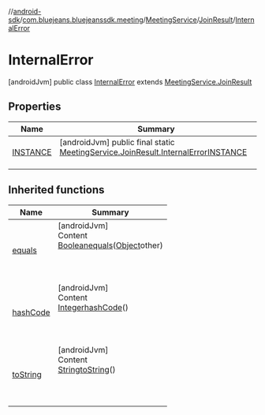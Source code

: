 //[android-sdk](../../../../../index.md)/[com.bluejeans.bluejeanssdk.meeting](../../../index.md)/[MeetingService](../../index.md)/[JoinResult](../index.md)/[InternalError](index.md)



# InternalError  
 [androidJvm] public class [InternalError](index.md) extends [MeetingService.JoinResult](../index.md)   


## Properties  
  
|  Name |  Summary | 
|---|---|
| <a name="com.bluejeans.bluejeanssdk.meeting/MeetingService.JoinResult.InternalError/INSTANCE/#/PointingToDeclaration/"></a>[INSTANCE](index.md#-2029356958%2FProperties%2F-435046686)| <a name="com.bluejeans.bluejeanssdk.meeting/MeetingService.JoinResult.InternalError/INSTANCE/#/PointingToDeclaration/"></a> [androidJvm] public final static [MeetingService.JoinResult.InternalError](index.md)[INSTANCE](index.md#-2029356958%2FProperties%2F-435046686)  <br>   <br>|


## Inherited functions  
  
|  Name |  Summary | 
|---|---|
| <a name="kotlin/MeetingService.JoinResult.InternalError/equals/#kotlin.Any?/PointingToDeclaration/"></a>[equals](index.md#-1615316535%2FFunctions%2F-435046686)| <a name="kotlin/MeetingService.JoinResult.InternalError/equals/#kotlin.Any?/PointingToDeclaration/"></a>[androidJvm]  <br>Content  <br>[Boolean](https://developer.android.com/reference/kotlin/java/lang/Boolean.html)[equals](index.md#-1615316535%2FFunctions%2F-435046686)([Object](https://developer.android.com/reference/kotlin/java/lang/Object.html)other)  <br>  <br><br><br>|
| <a name="kotlin/MeetingService.JoinResult.InternalError/hashCode/#/PointingToDeclaration/"></a>[hashCode](index.md#721623293%2FFunctions%2F-435046686)| <a name="kotlin/MeetingService.JoinResult.InternalError/hashCode/#/PointingToDeclaration/"></a>[androidJvm]  <br>Content  <br>[Integer](https://developer.android.com/reference/kotlin/java/lang/Integer.html)[hashCode](index.md#721623293%2FFunctions%2F-435046686)()  <br>  <br><br><br>|
| <a name="kotlin/MeetingService.JoinResult.InternalError/toString/#/PointingToDeclaration/"></a>[toString](index.md#543457228%2FFunctions%2F-435046686)| <a name="kotlin/MeetingService.JoinResult.InternalError/toString/#/PointingToDeclaration/"></a>[androidJvm]  <br>Content  <br>[String](https://developer.android.com/reference/kotlin/java/lang/String.html)[toString](index.md#543457228%2FFunctions%2F-435046686)()  <br>  <br><br><br>|

